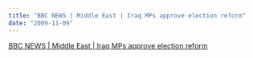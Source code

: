 ```yaml
---
title: "BBC NEWS | Middle East | Iraq MPs approve election reform"
date: "2009-11-09"
---
```


[BBC NEWS | Middle East | Iraq MPs approve election reform](https://news.bbc.co.uk/2/hi/middle_east/8349491.stm)
